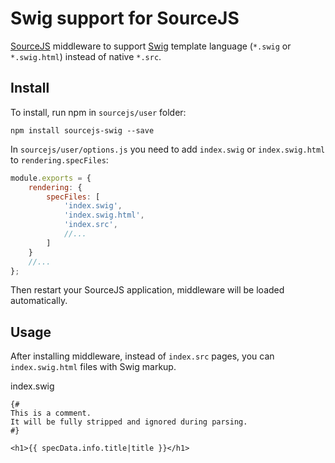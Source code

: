 # Swig support for SourceJS

[SourceJS](http://sourcejs.com) middleware to support [Swig](http://paularmstrong.github.io/swig/) template language (`*.swig` or `*.swig.html`) instead of native `*.src`.

## Install

To install, run npm in `sourcejs/user` folder:

```
npm install sourcejs-swig --save
```

In `sourcejs/user/options.js` you need to add `index.swig` or `index.swig.html` to `rendering.specFiles`:
```js
module.exports = {
    rendering: {
        specFiles: [
            'index.swig',
            'index.swig.html',
            'index.src',
            //...
        ]
    }
    //...
};
```

Then restart your SourceJS application, middleware will be loaded automatically.

## Usage

After installing middleware, instead of `index.src` pages, you can `index.swig.html` files with Swig markup.

index.swig

```
{#
This is a comment.
It will be fully stripped and ignored during parsing.
#}

<h1>{{ specData.info.title|title }}</h1>
```
